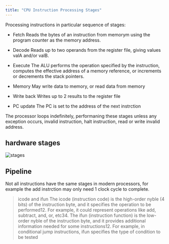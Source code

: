 ```yaml
---
title: "CPU Instruction Processing Stages"
---
```


Processing instructions in particular sequence of stages:

- Fetch
Reads the bytes of an instruction from memorym using the program counter as the memory address.

- Decode
Reads up to two operands from the register file, giving values valA and/or valB.

- Execute
The ALU performs the operation specified by the instruction, computes the effective address of a
memory reference, or increments or decrements the stack pointers.

- Memory
May write data to memory, or read data from memory

- Write back
Writes up to  2 results to the register file

- PC update
The PC is set to the address of the next instrction

The processor loops indefinitely, performaning these stages unless any exception occurs, invalid instruction, halt instruction, read or write invalid address.

## hardware stages
![stages](./assets/hardware_stages.png)


## Pipeline

Not all instructions have the same stages in modern processors, for example the add instrction may only need 1 clock
cycle to complete.


> icode and ifun
The icode (instruction code) is the high-order nyble (4 bits) of the instruction byte, and it specifies the operation to be performed12. For example, it could represent operations like add, subtract, and, or, etc34.
The ifun (instruction function) is the low-order nyble of the instruction byte, and it provides additional information needed for some instructions12. For example, in conditional jump instructions, ifun specifies the type of condition to be tested